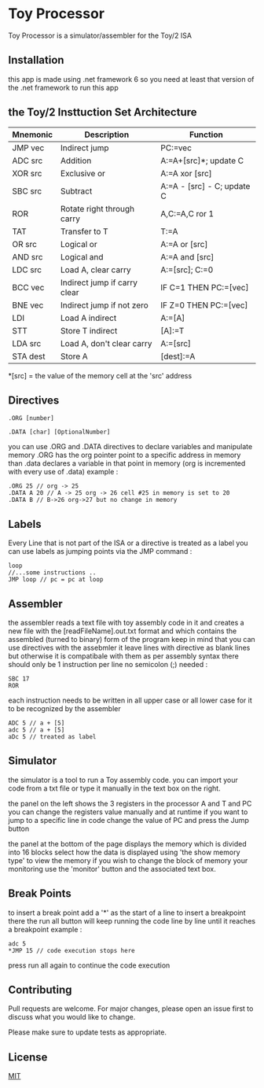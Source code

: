 # Toy Processor

Toy Processor is a simulator/assembler for the Toy/2 ISA 

## Installation

this app is made using .net framework 6 so
you need at least that version of the .net framework to run this app

## the Toy/2 Insttuction Set Architecture
| Mnemonic    |            Description          |         Function          |
| ----------- | --------------------------------|---------------------------|
| JMP vec     | Indirect jump                   | PC:=vec                   |
| ADC src     | Addition                        | A:=A+[src]*; update C      |
| XOR src     | Exclusive or                    | 	A:=A xor [src]          |
| SBC src     | Subtract                        |A:=A - [src] - C; update C |
| 	ROR       | Rotate right through carry      | A,C:=A,C ror 1            |
|   TAT       | Transfer to T                   | 	T:=A                    |
| 	OR src    | Logical or                      | 	A:=A or [src]           |
| 	AND src   | Logical and                     | 	A:=A and [src]          |
| 	LDC src   | Load A, clear carry             | 	A:=[src]; C:=0          |
| 	BCC vec   | Indirect jump if carry clear    | 	IF C=1 THEN PC:=[vec]   |
| 	BNE vec   | Indirect jump if not zero       | 	IF Z=0 THEN PC:=[vec]   |
|     LDI     | Load A indirect                 | 	A:=[A]                  |
| 	  STT     | Store T indirect                | 	[A]:=T                  |
| 	LDA src   | Load A, don't clear carry       | 	A:=[src]                |
| 	STA dest  | Store A                         | 	[dest]:=A               |

*[src] = the value of the memory cell at the 'src' address
## Directives
``` 
.ORG [number]
```
``` 
.DATA [char] [OptionalNumber]
```
you can use .ORG and .DATA directives to declare variables and manipulate memory 
.ORG has the org pointer point to a specific address in memory 
than .data declares a variable in that point in memory
(org is incremented with every use of .data)
example : 
```
.ORG 25 // org -> 25  
.DATA A 20 // A -> 25 org -> 26 cell #25 in memory is set to 20
.DATA B // B->26 org->27 but no change in memory  
```
## Labels
Every Line that is not part of the ISA or a directive is treated as a label
you can use labels as jumping points via the JMP command :
```
loop
//...some instructions ..
JMP loop // pc = pc at loop
```
## Assembler
the assembler reads a text file with toy assembly code in it and creates a new file
with the [readFileName].out.txt format and which contains the assembled (turned to binary) form of the program
keep in mind that you can use directives with the assebmler it leave lines with directive as blank lines but otherwise it is compatibale with them 
as per assembly syntax there should only be 1 instruction per line no semicolon (;) needed :
```
SBC 17
ROR 
```
each instruction needs to be written in all upper case or all lower case for it to be recognized by the assembler
```
ADC 5 // a + [5]
adc 5 // a + [5]
aDc 5 // treated as label
```
## Simulator
the simulator is a tool to run a Toy assembly code.
you can import your code from a txt file or type it manually in the text box on the right.

the panel on the left shows the 3 registers in the processor A and T and PC
you can change the registers value manually and at runtime
if you want to jump to a specific line in code change the value of PC and press the Jump button

the panel at the bottom of the page displays the memory which is divided into 16 blocks
 select how the data is displayed using 'the show memory type' to view the memory
if you wish to change the block of memory your monitoring use the 'monitor' button
and the associated text box.
## Break Points
to insert a break point add a '*' as the start of a line to insert a breakpoint there
the run all button will keep running the code line by line until it reaches a breakpoint 
example :
```
adc 5
*JMP 15 // code execution stops here
```
press run all again to continue the code execution

## Contributing

Pull requests are welcome. For major changes, please open an issue first
to discuss what you would like to change.

Please make sure to update tests as appropriate.

## License

[MIT](https://choosealicense.com/licenses/mit/)
